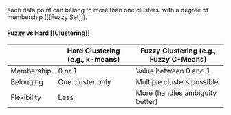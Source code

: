 each data point can belong to more than one clusters. with a degree of membership ([[Fuzzy Set]]).
#### Fuzzy vs Hard [[Clustering]]

|             | Hard Clustering (e.g., k-means) | Fuzzy Clustering (e.g., Fuzzy C-Means) |
| ----------- | ------------------------------- | -------------------------------------- |
| Membership  | 0 or 1                          | Value between 0 and 1                  |
| Belonging   | One cluster only                | Multiple clusters possible             |
| Flexibility | Less                            | More (handles ambiguity better)        |
